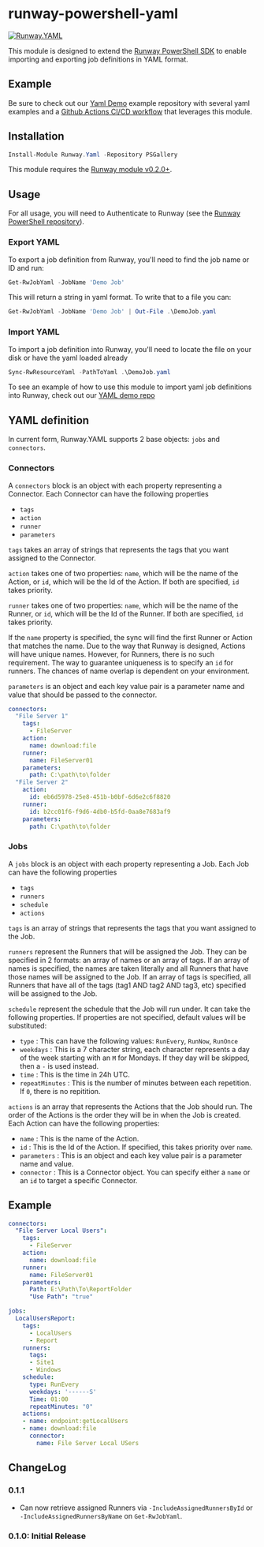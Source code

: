 # runway-powershell-yaml
[![Runway.YAML](https://img.shields.io/powershellgallery/v/Runway.YAML.svg?style=flat-square&label=Runway.YAML "Runway.YAML")](https://www.powershellgallery.com/packages/Runway.YAML/)

This module is designed to extend the [Runway PowerShell SDK](https://github.com/runway-software/runway-powershell) to enable importing and exporting job definitions in YAML format.

## Example

Be sure to check out our [Yaml Demo](https://github.com/runway-software/yaml-demo) example repository with several yaml examples and a [Github Actions CI/CD workflow](https://github.com/Runway-Software/yaml-demo/blob/main/.github/workflows/cicd.yaml) that leverages this module.

## Installation

```powershell
Install-Module Runway.Yaml -Repository PSGallery
```

This module requires the [Runway module v0.2.0+](https://github.com/runway-software/runway-powershell).

## Usage

For all usage, you will need to Authenticate to Runway (see the [Runway PowerShell repository](https://github.com/runway-software/runway-powershell)).

### Export YAML

To export a job definition from Runway, you'll need to find the job name or ID and run:

```powershell
Get-RwJobYaml -JobName 'Demo Job'
```

This will return a string in yaml format. To write that to a file you can:

```powershell
Get-RwJobYaml -JobName 'Demo Job' | Out-File .\DemoJob.yaml
```

### Import YAML

To import a job definition into Runway, you'll need to locate the file on your disk or have the yaml loaded already

```powershell
Sync-RwResourceYaml -PathToYaml .\DemoJob.yaml
```

To see an example of how to use this module to import yaml job definitions into Runway, check out our [YAML demo repo](https://github.com/runway-software/yaml-demo)

## YAML definition

In current form, Runway.YAML supports 2 base objects: `jobs` and `connectors`.

### Connectors

A `connectors` block is an object with each property representing a Connector. Each Connector can have the following properties

- `tags`
- `action`
- `runner`
- `parameters`

`tags` takes an array of strings that represents the tags that you want assigned to the Connector.

`action` takes one of two properties: `name`, which will be the name of the Action, or `id`, which will be the Id of the Action. If both are specified, `id` takes priority.

`runner` takes one of two properties: `name`, which will be the name of the Runner, or `id`, which will be the Id of the Runner. If both are specified, `id` takes priority.

If the `name` property is specified, the sync will find the first Runner or Action that matches the name. Due to the way that Runway is designed, Actions will have unique names. However, for Runners, there is no such requirement. The way to guarantee uniqueness is to specify an `id` for runners. The chances of name overlap is dependent on your environment.

`parameters` is an object and each key value pair is a parameter name and value that should be passed to the connector.

```yaml
connectors:
  "File Server 1"
    tags:
      - FileServer
    action:
      name: download:file
    runner:
      name: FileServer01
    parameters:
      path: C:\path\to\folder
  "File Server 2"
    action:
      id: eb6d5978-25e8-451b-b0bf-6d6e2c6f8820
    runner:
      id: b2cc01f6-f9d6-4db0-b5fd-0aa8e7683af9
    parameters:
      path: C:\path\to\folder
```

### Jobs

A `jobs` block is an object with each property representing a Job. Each Job can have the following properties

- `tags`
- `runners`
- `schedule`
- `actions`

`tags` is an array of strings that represents the tags that you want assigned to the Job.

`runners` represent the Runners that will be assigned the Job. They can be specified in 2 formats: an array of names or an array of tags. If an array of names is specified, the names are taken literally and all Runners that have those names will be assigned to the Job. If an array of tags is specified, all Runners that have all of the tags (tag1 AND tag2 AND tag3, etc) specified will be assigned to the Job.

`schedule` represent the schedule that the Job will run under. It can take the following properties. If properties are not specified, default values will be substituted:

- `type` : This can have the following values: `RunEvery`, `RunNow`, `RunOnce`
- `weekdays` : This is a 7 character string, each character represents a day of the week starting with an `M` for Mondays. If they day will be skipped, then a `-` is used instead.
- `time` : This is the time in 24h UTC.
- `repeatMinutes` : This is the number of minutes between each repetition. If `0`, there is no repitition.

`actions` is an array that represents the Actions that the Job should run. The order of the Actions is the order they will be in when the Job is created. Each Action can have the following properties:

- `name` : This is the name of the Action.
- `id` : This is the Id of the Action. If specified, this takes priority over `name`.
- `parameters` : This is an object and each key value pair is a parameter name and value.
- `connector` : This is a Connector object. You can specify either a `name` or an `id` to target a specific Connector.

## Example

```yaml
connectors:
  "File Server Local Users":
    tags:
      - FileServer
    action:
      name: download:file
    runner:
      name: FileServer01
    parameters:
      Path: E:\Path\To\ReportFolder
      "Use Path": "true"

jobs:
  LocalUsersReport:
    tags:
      - LocalUsers
      - Report
    runners:
      tags:
      - Site1
      - Windows
    schedule:
      type: RunEvery
      weekdays: '------S'
      Time: 01:00
      repeatMinutes: "0"
    actions:
    - name: endpoint:getLocalUsers
    - name: download:file
      connector:
        name: File Server Local USers
```

## ChangeLog

### 0.1.1

  - Can now retrieve assigned Runners via `-IncludeAssignedRunnersById` or `-IncludeAssignedRunnersByName` on `Get-RwJobYaml`.

### 0.1.0: Initial Release